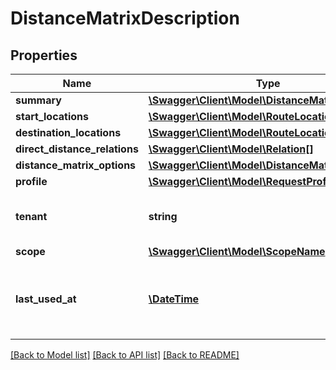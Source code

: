 # DistanceMatrixDescription

## Properties
Name | Type | Description | Notes
------------ | ------------- | ------------- | -------------
**summary** | [**\Swagger\Client\Model\DistanceMatrixSummary**](DistanceMatrixSummary.md) |  | 
**start_locations** | [**\Swagger\Client\Model\RouteLocation[]**](RouteLocation.md) |  | [optional] 
**destination_locations** | [**\Swagger\Client\Model\RouteLocation[]**](RouteLocation.md) |  | [optional] 
**direct_distance_relations** | [**\Swagger\Client\Model\Relation[]**](Relation.md) |  | [optional] 
**distance_matrix_options** | [**\Swagger\Client\Model\DistanceMatrixOptions**](DistanceMatrixOptions.md) |  | [optional] 
**profile** | [**\Swagger\Client\Model\RequestProfile**](RequestProfile.md) |  | [optional] 
**tenant** | **string** | The tenant is returned only for administrators. | [optional] 
**scope** | [**\Swagger\Client\Model\ScopeName**](ScopeName.md) |  | [optional] 
**last_used_at** | [**\DateTime**](\DateTime.md) | Indicates the date the distance matrix was used the last time. | [optional] 

[[Back to Model list]](../../README.md#documentation-for-models) [[Back to API list]](../../README.md#documentation-for-api-endpoints) [[Back to README]](../../README.md)

